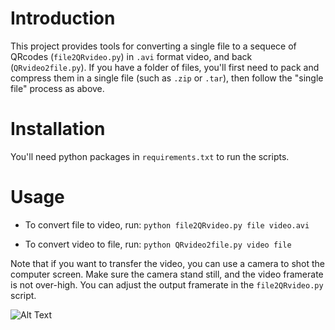 # Introduction

This project provides tools for converting a single file to a sequece of QRcodes (`file2QRvideo.py`) in `.avi` format video, and back (`QRvideo2file.py`).
If you have a folder of files, you'll first need to pack and compress them in a single file (such as `.zip` or `.tar`), then follow the "single file" process as above.

# Installation
You'll need python packages in `requirements.txt` to run the scripts.

# Usage
- To convert file to video, run:
```python file2QRvideo.py file video.avi```

- To convert video to file, run:
```python QRvideo2file.py video file```

Note that if you want to transfer the video, you can use a camera to shot the computer screen.
Make sure the camera stand still, and the video framerate is not over-high.
You can adjust the output framerate in the `file2QRvideo.py` script.

![Alt Text](https://github.com/tangkk/file2QRvideo/blob/main/testvideo.gif)


